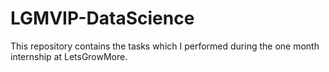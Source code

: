 # LGMVIP-DataScience
This repository contains the tasks which I performed during the one month internship at LetsGrowMore. 
